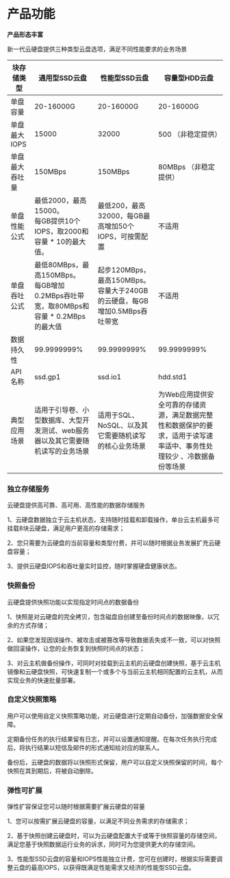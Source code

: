 # **产品功能**

**产品形态丰富**

新一代云硬盘提供三种类型云盘选项，满足不同性能要求的业务场景

| 块存储类型     | 通用型SSD云盘                                                | 性能型SSD云盘                                        | 容量型HDD云盘                                                |
| -------------- | ------------------------------------------------------------ | ---------------------------------------------------- | ------------------------------------------------------------ |
| 单盘容量       | 20-16000G                                                     | 20-16000G                                             | 20-16000G                                                     |
| 单盘最大IOPS   | 15000                                                        | 32000                                                | 500 （非稳定提供）                                                         |
| 单盘最大吞吐量 | 150MBps                                                      | 150MBps                                              | 80MBps （非稳定提供）                                                    |
| 单盘性能公式   | 最低2000，最高15000。<br> 每GB提供10个IOPS，取2000和容量 * 10的最大值。             | 最低200，最高32000，每GB最高增加50个IOPS，可按需配置                          | 不适用                                                       |
| 单盘吞吐公式   |最低80MBps，最高150MBps。<br> 每GB增加0.2MBps吞吐带宽，取80MBps和容量 * 0.2MBps的最大值                    |起步120MBps，最高150MBps。<br> 容量大于240GB的云硬盘，每GB增加0.5MBps吞吐带宽              | 不适用                                                       |
| 数据持久性     | 99.9999999%                                                  | 99.9999999%                                          | 99.9999999%                                                  |
| API名称        | ssd.gp1                                                      | ssd.io1                                              | hdd.std1                                                     |
| 典型应用场景   | 适用于引导卷、小型数据库、大型开发测试、web服务器以及其它需要随机读写的业务场景 | 适用于SQL、NoSQL、以及其它需要随机读写的核心业务场景 | 为Web应用提供安全可靠的存储资源，满足数据完整性和数据保护的要求，适用于读写速率适中、事务性处理较少 、冷数据备份等场景 |

### 独立存储服务 ###

云硬盘提供高可靠、高可用、高性能的数据存储服务

1、云硬盘数据独立于云主机状态，支持随时挂载和卸载操作，单台云主机最多可挂载8块云硬盘，满足用户更高的存储需求；

2、您只需要为云硬盘的当前容量和类型付费，并可以随时根据业务发展扩充云硬盘容量；

3、提供云硬盘IOPS和吞吐量实时监控，随时掌握硬盘健康状态。

### 快照备份 ###

云硬盘提供快照功能以实现指定时间点的数据备份

1、快照是对云硬盘的完全拷贝，包含磁盘自创建至备份时间点的数据映像，以冗余的方式存储；

2、如果您发现因误操作、被攻击或被篡改等导致数据丢失或不一致，可以对快照做回滚操作，让您的业务恢复到快照时间点的状态；

3、对云主机做备份操作，可同时对挂载到云主机的云硬盘创建快照，基于云主机镜像和云硬盘快照，可快速复制一个或多个与当前云主机相同配置的云主机，从而实现业务的快速批量部署。

### 自定义快照策略 ###
用户可以使用自定义快照策略功能，对云硬盘进行定期自动备份，加强数据安全保障。

定期备份任务的执行结果留有日志，并可以设置通知提醒。在每次任务执行完成后，将执行结果以短信及邮件的形式通知给对应的联系人。

备份后，云硬盘的数据将以快照形式保留，用户可以自定义快照保留的时间，每个快照在其到期后，将被自动删除。

### 弹性可扩展 ###

弹性扩容保证您可以随时根据需要扩展云硬盘的容量

1、您可以按需扩展云硬盘的容量，以满足不同业务需求的存储需求；

2、基于快照创建云硬盘时，可以为云硬盘配置大于或等于快照容量的存储空间，满足您基于快照数据运行业务的诉求，同时可为您提供更大的存储空间。

3、性能型SSD云盘的容量和IOPS性能独立计费，您可在创建时，根据实际需要调整云盘的最高IOPS，以获得既满足性能需求又经济的性能型SSD云盘。

